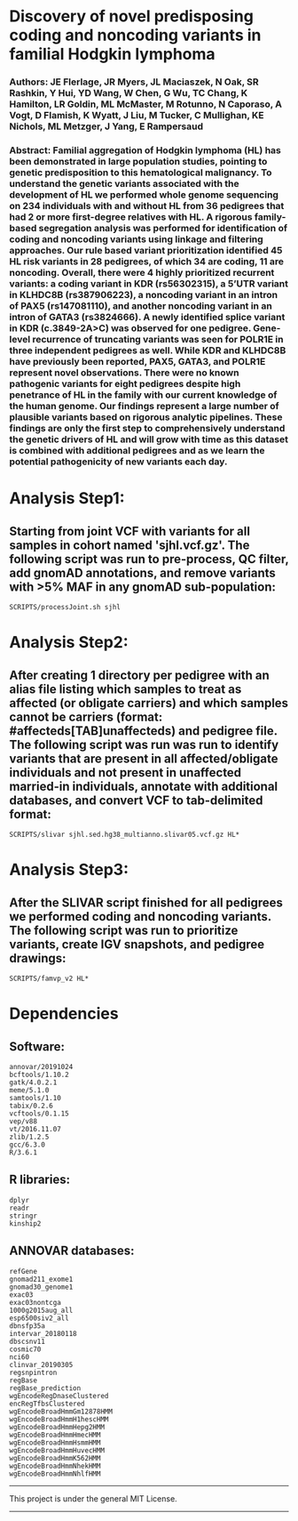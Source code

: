 # Discovery of novel predisposing coding and noncoding variants in familial Hodgkin lymphoma
### **Authors:** JE Flerlage, JR Myers, JL Maciaszek, N Oak, SR Rashkin, Y Hui, YD Wang, W Chen, G Wu, TC Chang, K Hamilton, LR Goldin, ML McMaster, M Rotunno, N Caporaso, A Vogt, D Flamish, K Wyatt, J Liu, M Tucker, C Mullighan, KE Nichols, ML Metzger, J Yang, E Rampersaud
### **Abstract:** Familial aggregation of Hodgkin lymphoma (HL) has been demonstrated in large population studies, pointing to genetic predisposition to this hematological malignancy. To understand the genetic variants associated with the development of HL we performed whole genome sequencing on 234 individuals with and without HL from 36 pedigrees that had 2 or more first-degree relatives with HL. A rigorous family-based segregation analysis was performed for identification of coding and noncoding variants using linkage and filtering approaches. Our rule based variant prioritization identified 45 HL risk variants in 28 pedigrees, of which 34 are coding, 11 are noncoding. Overall, there were 4 highly prioritized recurrent variants: a coding variant in KDR (rs56302315), a 5’UTR variant in KLHDC8B (rs387906223), a noncoding variant in an intron of PAX5 (rs147081110), and another noncoding variant in an intron of GATA3 (rs3824666). A newly identified splice variant in KDR (c.3849-2A>C) was observed for one pedigree. Gene-level recurrence of truncating variants was seen for POLR1E in three independent pedigrees as well. While KDR and KLHDC8B have previously been reported, PAX5, GATA3, and POLR1E represent novel observations. There were no known pathogenic variants for eight pedigrees despite high penetrance of HL in the family with our current knowledge of the human genome. Our findings represent a large number of plausible variants based on rigorous analytic pipelines. These findings are only the first step to comprehensively understand the genetic drivers of HL and will grow with time as this dataset is combined with additional pedigrees and as we learn the potential pathogenicity of new variants each day. 

# Analysis Step1:
## Starting from joint VCF with variants for all samples in cohort named 'sjhl.vcf.gz'. The following script was run to pre-process, QC filter, add gnomAD annotations, and remove variants with >5% MAF in any gnomAD sub-population:
```
SCRIPTS/processJoint.sh sjhl
```
# Analysis Step2:
## After creating 1 directory per pedigree with an alias file listing which samples to treat as affected (or obligate carriers) and which samples cannot be carriers (format: #affecteds[TAB]unaffecteds) and pedigree file. The following script was run was run to identify variants that are present in all affected/obligate individuals and not present in unaffected married-in individuals, annotate with additional databases, and convert VCF to tab-delimited format:
```
SCRIPTS/slivar sjhl.sed.hg38_multianno.slivar05.vcf.gz HL*
```
# Analysis Step3:
## After the SLIVAR script finished for all pedigrees we performed coding and noncoding variants. The following script was run to prioritize variants, create IGV snapshots, and pedigree drawings:
```
SCRIPTS/famvp_v2 HL*
```

# Dependencies
## Software:
```
annovar/20191024
bcftools/1.10.2
gatk/4.0.2.1
meme/5.1.0
samtools/1.10
tabix/0.2.6
vcftools/0.1.15
vep/v88
vt/2016.11.07
zlib/1.2.5
gcc/6.3.0
R/3.6.1
```
## R libraries:
```
dplyr
readr
stringr
kinship2
```
## ANNOVAR databases:
```
refGene
gnomad211_exome1
gnomad30_genome1
exac03
exac03nontcga
1000g2015aug_all
esp6500siv2_all
dbnsfp35a
intervar_20180118
dbscsnv11
cosmic70
nci60
clinvar_20190305
regsnpintron
regBase
regBase_prediction
wgEncodeRegDnaseClustered
encRegTfbsClustered
wgEncodeBroadHmmGm12878HMM
wgEncodeBroadHmmH1hescHMM
wgEncodeBroadHmmHepg2HMM
wgEncodeBroadHmmHmecHMM
wgEncodeBroadHmmHsmmHMM
wgEncodeBroadHmmHuvecHMM
wgEncodeBroadHmmK562HMM
wgEncodeBroadHmmNhekHMM
wgEncodeBroadHmmNhlfHMM
```

**********

This project is under the general MIT License.

**********
